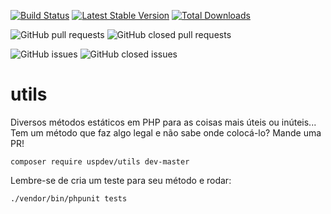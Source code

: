 [![Build Status](https://travis-ci.org/uspdev/utils.svg?branch=master)](https://travis-ci.org/uspdev/utils)
[![Latest Stable Version](https://poser.pugx.org/uspdev/utils/v/stable.svg)](https://packagist.org/packages/uspdev/utils)
[![Total Downloads](https://poser.pugx.org/uspdev/utils/downloads.svg)](https://packagist.org/packages/uspdev/utils)

![GitHub pull requests](https://img.shields.io/github/issues-pr-raw/uspdev/utils.svg) 
![GitHub closed pull requests](https://img.shields.io/github/issues-pr-closed-raw/uspdev/utils.svg)

![GitHub issues](https://img.shields.io/github/issues/uspdev/utils.svg) 
![GitHub closed issues](https://img.shields.io/github/issues-closed/uspdev/utils.svg)

# utils

Diversos métodos estáticos em PHP para as coisas mais úteis ou inúteis... Tem um método que faz algo legal e não sabe onde colocá-lo? Mande uma PR!

    composer require uspdev/utils dev-master

Lembre-se de cria um teste para seu método e rodar:

    ./vendor/bin/phpunit tests

